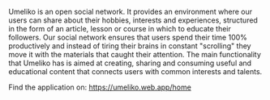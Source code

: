 Umeliko is an open social network. It provides an environment where our users can share about their hobbies, interests and experiences, structured in the form of an article, lesson or course in which to educate their followers. Our social network ensures that users spend their time 100% productively and instead of tiring their brains in constant "scrolling" they move it with the materials that caught their attention.
The main functionality that Umeliko has is aimed at creating, sharing and consuming useful and educational content that connects users with common interests and talents.

Find the application on:
https://umeliko.web.app/home

